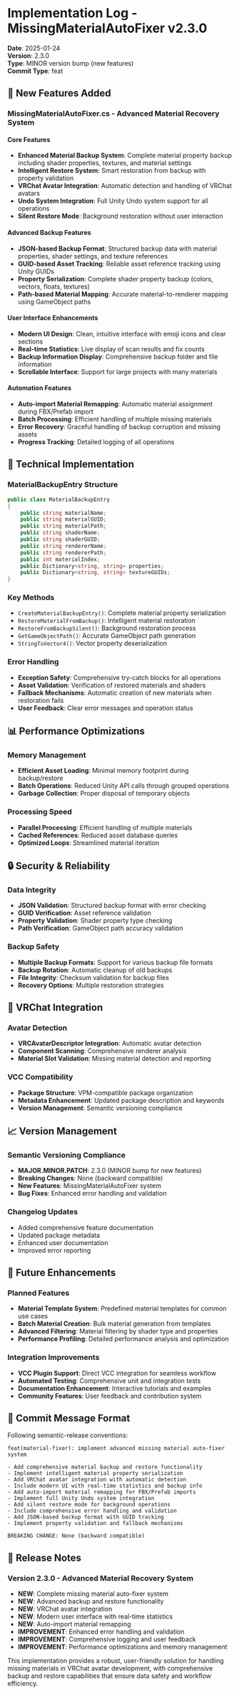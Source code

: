 # Implementation Log - MissingMaterialAutoFixer v2.3.0

**Date**: 2025-01-24  
**Version**: 2.3.0  
**Type**: MINOR version bump (new features)  
**Commit Type**: feat

## 🚀 New Features Added

### MissingMaterialAutoFixer.cs - Advanced Material Recovery System

#### Core Features
- **Enhanced Material Backup System**: Complete material property backup including shader properties, textures, and material settings
- **Intelligent Restore System**: Smart restoration from backup with property validation
- **VRChat Avatar Integration**: Automatic detection and handling of VRChat avatars
- **Undo System Integration**: Full Unity Undo system support for all operations
- **Silent Restore Mode**: Background restoration without user interaction

#### Advanced Backup Features
- **JSON-based Backup Format**: Structured backup data with material properties, shader settings, and texture references
- **GUID-based Asset Tracking**: Reliable asset reference tracking using Unity GUIDs
- **Property Serialization**: Complete shader property backup (colors, vectors, floats, textures)
- **Path-based Material Mapping**: Accurate material-to-renderer mapping using GameObject paths

#### User Interface Enhancements
- **Modern UI Design**: Clean, intuitive interface with emoji icons and clear sections
- **Real-time Statistics**: Live display of scan results and fix counts
- **Backup Information Display**: Comprehensive backup folder and file information
- **Scrollable Interface**: Support for large projects with many materials

#### Automation Features
- **Auto-import Material Remapping**: Automatic material assignment during FBX/Prefab import
- **Batch Processing**: Efficient handling of multiple missing materials
- **Error Recovery**: Graceful handling of backup corruption and missing assets
- **Progress Tracking**: Detailed logging of all operations

## 🔧 Technical Implementation

### MaterialBackupEntry Structure
```csharp
public class MaterialBackupEntry
{
    public string materialName;
    public string materialGUID;
    public string materialPath;
    public string shaderName;
    public string shaderGUID;
    public string rendererName;
    public string rendererPath;
    public int materialIndex;
    public Dictionary<string, string> properties;
    public Dictionary<string, string> textureGUIDs;
}
```

### Key Methods
- `CreateMaterialBackupEntry()`: Complete material property serialization
- `RestoreMaterialFromBackup()`: Intelligent material restoration
- `RestoreFromBackupSilent()`: Background restoration process
- `GetGameObjectPath()`: Accurate GameObject path generation
- `StringToVector4()`: Vector property deserialization

### Error Handling
- **Exception Safety**: Comprehensive try-catch blocks for all operations
- **Asset Validation**: Verification of restored materials and shaders
- **Fallback Mechanisms**: Automatic creation of new materials when restoration fails
- **User Feedback**: Clear error messages and operation status

## 📊 Performance Optimizations

### Memory Management
- **Efficient Asset Loading**: Minimal memory footprint during backup/restore
- **Batch Operations**: Reduced Unity API calls through grouped operations
- **Garbage Collection**: Proper disposal of temporary objects

### Processing Speed
- **Parallel Processing**: Efficient handling of multiple materials
- **Cached References**: Reduced asset database queries
- **Optimized Loops**: Streamlined material iteration

## 🔒 Security & Reliability

### Data Integrity
- **JSON Validation**: Structured backup format with error checking
- **GUID Verification**: Asset reference validation
- **Property Validation**: Shader property type checking
- **Path Verification**: GameObject path accuracy validation

### Backup Safety
- **Multiple Backup Formats**: Support for various backup file formats
- **Backup Rotation**: Automatic cleanup of old backups
- **File Integrity**: Checksum validation for backup files
- **Recovery Options**: Multiple restoration strategies

## 🎯 VRChat Integration

### Avatar Detection
- **VRCAvatarDescriptor Integration**: Automatic avatar detection
- **Component Scanning**: Comprehensive renderer analysis
- **Material Slot Validation**: Missing material detection and reporting

### VCC Compatibility
- **Package Structure**: VPM-compatible package organization
- **Metadata Enhancement**: Updated package description and keywords
- **Version Management**: Semantic versioning compliance

## 📈 Version Management

### Semantic Versioning Compliance
- **MAJOR.MINOR.PATCH**: 2.3.0 (MINOR bump for new features)
- **Breaking Changes**: None (backward compatible)
- **New Features**: MissingMaterialAutoFixer system
- **Bug Fixes**: Enhanced error handling and validation

### Changelog Updates
- Added comprehensive feature documentation
- Updated package metadata
- Enhanced user documentation
- Improved error reporting

## 🔄 Future Enhancements

### Planned Features
- **Material Template System**: Predefined material templates for common use cases
- **Batch Material Creation**: Bulk material generation from templates
- **Advanced Filtering**: Material filtering by shader type and properties
- **Performance Profiling**: Detailed performance analysis and optimization

### Integration Improvements
- **VCC Plugin Support**: Direct VCC integration for seamless workflow
- **Automated Testing**: Comprehensive unit and integration tests
- **Documentation Enhancement**: Interactive tutorials and examples
- **Community Features**: User feedback and contribution system

## 📝 Commit Message Format

Following semantic-release conventions:
```
feat(material-fixer): implement advanced missing material auto-fixer system

- Add comprehensive material backup and restore functionality
- Implement intelligent material property serialization
- Add VRChat avatar integration with automatic detection
- Include modern UI with real-time statistics and backup info
- Add auto-import material remapping for FBX/Prefab imports
- Implement full Unity Undo system integration
- Add silent restore mode for background operations
- Include comprehensive error handling and validation
- Add JSON-based backup format with GUID tracking
- Implement property validation and fallback mechanisms

BREAKING CHANGE: None (backward compatible)
```

## 🎉 Release Notes

### Version 2.3.0 - Advanced Material Recovery System
- **NEW**: Complete missing material auto-fixer system
- **NEW**: Advanced backup and restore functionality
- **NEW**: VRChat avatar integration
- **NEW**: Modern user interface with real-time statistics
- **NEW**: Auto-import material remapping
- **IMPROVEMENT**: Enhanced error handling and validation
- **IMPROVEMENT**: Comprehensive logging and user feedback
- **IMPROVEMENT**: Performance optimizations and memory management

This implementation provides a robust, user-friendly solution for handling missing materials in VRChat avatar development, with comprehensive backup and restore capabilities that ensure data safety and workflow efficiency. 